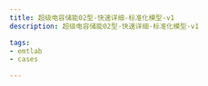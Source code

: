```yaml
---
title: 超级电容储能02型-快速详细-标准化模型-v1
description: 超级电容储能02型-快速详细-标准化模型-v1

tags:
- emtlab
- cases

---
```


<!-- import DocCardList from '@theme/DocCardList';

<DocCardList /> -->